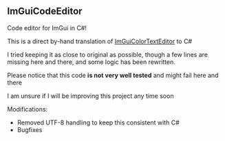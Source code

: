 ## ImGuiCodeEditor

Code editor for ImGui in C#!

This is a direct by-hand translation of [ImGuiColorTextEditor](https://github.com/BalazsJako/ImGuiColorTextEdit) to C#
  
I tried keeping it as close to original as possible, though a few lines are missing here and there, and some logic has been rewritten.

Please notice that this code **is not very well tested** and might fail here and there

I am unsure if I will be improving this project any time soon

Modifications:
* Removed UTF-8 handling to keep this consistent with C#
* Bugfixes
